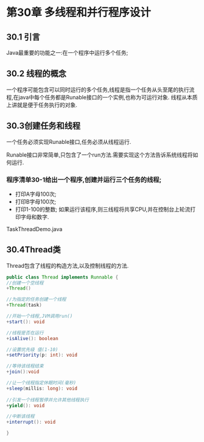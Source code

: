 # 第30章 多线程和并行程序设计
## 30.1 引言
Java最重要的功能之一:在一个程序中运行多个任务;

## 30.2 线程的概念
一个程序可能包含可以同时运行的多个任务,线程是指一个任务从头至尾的执行流程,在java中每个任务都是Runable接口的一个实例,也称为可运行对象.
线程从本质上讲就是便于任务执行的对象.

## 30.3创建任务和线程
一个任务必须实现Runable接口,任务必须从线程运行.

Runable接口非常简单,只包含了一个run方法.需要实现这个方法告诉系统线程将如何运行.

### 程序清单30-1给出一个程序,创建并运行三个任务的线程;
- 打印A字母100次;
- 打印B字母100次;
- 打印1-100的整数;
如果运行该程序,则三线程将共享CPU,并在控制台上轮流打印字母和数字.

TaskThreadDemo.java


## 30.4Thread类
Thread包含了线程的构造方法,以及控制线程的方法.

~~~ java
public class Thread implements Runnable {
//创建一个空线程
+Thread()

//为指定的任务创建一个线程
+Thread(task)

//开始一个线程,JVM调用run()
+start(): void

//线程是否在运行
+isAlive(): boolean

//设置优先级 值(1-10)
+setPriority(p: int): void 

//等待该线程结束
+join():void 

//让一个线程指定休眠时间(毫秒)
+sleep(millis: long): void
 
//引发一个线程暂停并允许其他线程执行
+yield(): void

//中断该线程
+interrupt(): void

}
~~~
